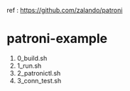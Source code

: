 ref : https://github.com/zalando/patroni

# patroni-example
1. 0_build.sh
2. 1_run.sh
3. 2_patronictl.sh
4. 3_conn_test.sh
